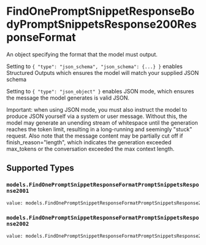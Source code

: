 # FindOnePromptSnippetResponseBodyPromptSnippetsResponse200ResponseFormat

An object specifying the format that the model must output. 

 Setting to `{ "type": "json_schema", "json_schema": {...} }` enables Structured Outputs which ensures the model will match your supplied JSON schema 

 Setting to `{ "type": "json_object" }` enables JSON mode, which ensures the message the model generates is valid JSON.

Important: when using JSON mode, you must also instruct the model to produce JSON yourself via a system or user message. Without this, the model may generate an unending stream of whitespace until the generation reaches the token limit, resulting in a long-running and seemingly "stuck" request. Also note that the message content may be partially cut off if finish_reason="length", which indicates the generation exceeded max_tokens or the conversation exceeded the max context length.


## Supported Types

### `models.FindOnePromptSnippetResponseFormatPromptSnippetsResponse2001`

```python
value: models.FindOnePromptSnippetResponseFormatPromptSnippetsResponse2001 = /* values here */
```

### `models.FindOnePromptSnippetResponseFormatPromptSnippetsResponse2002`

```python
value: models.FindOnePromptSnippetResponseFormatPromptSnippetsResponse2002 = /* values here */
```

